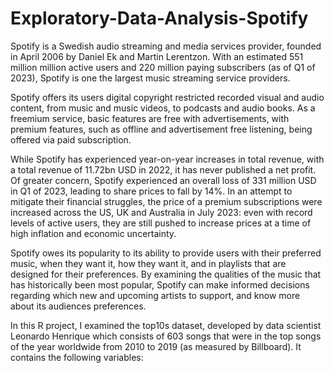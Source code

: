 # Exploratory-Data-Analysis-Spotify

Spotify is a Swedish audio streaming and media services provider, founded in April 2006 by Daniel Ek and Martin Lerentzon. With an estimated 551 million million active users and 220 million paying subscribers (as of Q1 of 2023), Spotify is one the largest music streaming service providers. 

  Spotify offers its users digital copyright restricted recorded visual and audio content, from music and music videos, to podcasts and audio books. As a freemium service, basic features are free with advertisements, with premium features, such as offline and advertisement free listening, being offered via paid subscription. 
  
  While Spotify has experienced year-on-year increases in total revenue, with a total revenue of 11.72bn USD in 2022, it has never published a net profit. Of greater concern, Spotify experienced an overall loss of 331 million USD in Q1 of 2023, leading to share prices to fall by 14%. In an attempt to mitigate their financial struggles, the price of a premium subscriptions were increased across the US, UK and Australia in July 2023: even with record levels of active users, they are still pushed to increase prices at a time of high inflation and economic uncertainty. 
  
  Spotify owes its popularity to its ability to provide users with their preferred music, when they want it, how they want it, and in playlists that are designed for their preferences. By examining the qualities of the music that has historically been most popular, Spotify can make informed decisions regarding which new and upcoming artists to support, and know more about its audiences preferences. 
  
  In this R project, I examined the top10s dataset, developed by data scientist Leonardo Henrique which  consists of 603 songs that were in the top songs of the year worldwide from 2010 to 2019 (as measured by Billboard). It contains the following variables:
  
